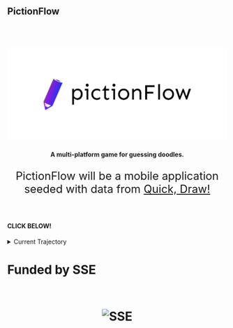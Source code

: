 ## PictionFlow
<h1 align="center">
    <br>
    <img src="https://github.com/rit-sse/pictionFlow/blob/master/images/logoPF.PNG" width="600" alt = "pictionflow">
</h1>
<h4 align="center" style="font-size:10000%:">A multi-platform game for guessing doodles.</h4>

<p align="center" style="font-size:180%;">
    PictionFlow will be a mobile application seeded with data from <a href="https://github.com/googlecreativelab/quickdraw-dataset" target="_blank">Quick, Draw!</a>
</p>

<br>
<h4 align="left"> CLICK BELOW!</h4>
<details>
<summary>Current Trajectory</summary>
<br>
# Current Plan (For Static Model)
<h2 align="left"> Overview</h2>
<p2 align="left">
Cost minimization will be one aspect of the project. IOS applications will have to compiled on a Mac OS; as such, I plan to use <a href="https://www.macincloud.com/" target = "_blank">CloudInMac</a>, which will charge a monthly fee. While it is not too high cost, to save money, and so we know where we're shooting, we will design the back-end first. Incase you're wondering what I mean by "static model," we will first get the app communicating with a rudimentary model. The TensorFlow model will be trained with seeded data, and simply be inquired for a prediction. The dynamic model, where new data will be added to the model, will be kept in mind as we design the API.

The data from the client will be processed to conform to the expected input of the model. Since we would like to minimize the amount of memory the consumer uses, it would be ideal to do as much of this processing on our end as possible, while maintaining reasonable request package size. The classification the model predicts will most likely be a concise string to be sent back to the client-side.

As you can see, it's unlikely we will need to have a database for this stage. If we were to design a dynamic model, the data would have to be maintained in perhaps a mySQL database.
</p2>
<br>
<h2 align="left"> Model</h2>
<p2 align="left">
The model itself will most likely be a Recurrent Neural Network (RNN), which will use the temporal data collected by Quick, Draw! This of course would mean the application would have to track the users movement, and update the data log every 1 ms. I've never made a project like this before, and I've never worked on a mobile app before -- If this can be done without causing ridiculous stutter, then this will produce the best predictions. Otherwise, we may be able to resort to a Convolutional Neural Network, which will simply attempt to assocate the raw pixel data with a prediction. I believe the Recurrent Neural Network should be our target, since it will force us to optimize. If we must, we may be able update the data log slightly less frequently and interpolate the data from there.

This will probably be in python. I've heard models can be saved in a file.
</p2>
<br>
<h2 align="left"> API</h2>
<p2 align="left">
The API will be written with express Node.js. I personally think it's a good choice for experience. The API will essentially listen for data, have the server process the data, and send a response back.

We will have to acquire an SSL certificate, and use HTTPS.

>I will update more on the API shortly.
</p2>
<br>
<h2 align="left">iOS/Android Application(Client)</h2>
<p2 align="left">
The application client-side is made in flutter with Dart code. The language itself is quite reminiscent of Java, so it's relatively easy to learn. Currently, we have a drawing canvas that stores data as a point, however we intend to make it more elegantly connected to the Model-View-Controller paradigm, as having a seperate file that contains all of the model data could prove quite useful for us. More research will have to be done.

In Flutter, Widgets are the talk of the town, and flutter updates it's tree by doing depth-first traversal, this means we will have to be careful to keep this traversal as efficient as possible. The goal there is to learn methods for optimizing and controlling the nature of the traversal itself.
</p2>
</details>

# Funded by SSE
<h1 align="center">
    <br>
    <img src="https://avatars.githubusercontent.com/u/1082445?s=200&v=4" width="200" alt = "SSE">
</h1>
